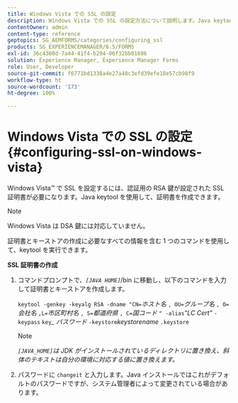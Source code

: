 ```yaml
---
title: Windows Vista での SSL の設定
description: Windows Vista での SSL の設定方法について説明します。Java keytool を使用して実行し、認証用の RSA 鍵を含む SSL 証明書を生成します。
contentOwner: admin
content-type: reference
geptopics: SG_AEMFORMS/categories/configuring_ssl
products: SG_EXPERIENCEMANAGER/6.5/FORMS
exl-id: 36c4300d-7a44-41f4-b294-06f32bb01686
solution: Experience Manager, Experience Manager Forms
role: User, Developer
source-git-commit: f6771bd1338a4e27a48c3efd39efe18e57cb98f9
workflow-type: ht
source-wordcount: '173'
ht-degree: 100%

---
```


# Windows Vista での SSL の設定 {#configuring-ssl-on-windows-vista}

Windows Vista™ で SSL を設定するには、認証用の RSA 鍵が設定された SSL 証明書が必要になります。Java keytool を使用して、証明書を作成できます。

>[!NOTE]
>
>Windows Vista は DSA 鍵には対応していません。

証明書とキーストアの作成に必要なすべての情報を含む 1 つのコマンドを使用して、keytool を実行できます。

**SSL 証明書の作成**

1. コマンドプロンプトで、*`[JAVA HOME]`*/bin に移動し、以下のコマンドを入力して証明書とキーストアを作成します。

   `keytool -genkey -keyalg RSA -dname "CN=`*ホスト名* `, OU=`*グループ名* `, O=`*会社名* `,L=`*市区町村名* `, S=`*都道府県* `, C=`*国コード* `" -alias`*&quot;LC Cert&quot;* `-keypass` `key`*_* *パスワード* `-keystore`*keystorename* `.keystore`

   >[!NOTE]
   >
   >*`[JAVA_HOME]`は JDK がインストールされているディレクトリに置き換え、斜体のテキストは自分の環境に対応する値に置き換えます。*

1. パスワードに `changeit` と入力します。Java インストールではこれがデフォルトのパスワードですが、システム管理者によって変更されている場合があります。
